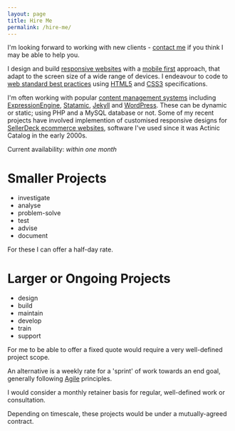 ```yaml
---
layout: page
title: Hire Me
permalink: /hire-me/
---
```


I'm looking forward to working with new clients - [contact me](#contact) if you think I may be able to help you.

I design and build [responsive websites](https://en.wikipedia.org/wiki/Responsive_web_design) with a [mobile first](http://www.lukew.com/resources/mobile_first.asp) approach, that adapt to the screen size of a wide range of devices. I endeavour to code to [web standard best practices](http://en.wikipedia.org/wiki/Web_standards) using [HTML5](http://en.wikipedia.org/wiki/HTML5) and [CSS3](http://en.wikipedia.org/wiki/CSS) specifications.

I'm often working with popular [content management systems](http://en.wikipedia.org/wiki/Web_content_management_system) including [ExpressionEngine](http://ellislab.com/expressionengine), [Statamic](http://www.statamic.com), [Jekyll](http://jekyllrb.com/) and [WordPress](http://wordpress.org/). These can be dynamic or static; using PHP and a MySQL database or not. Some of my recent projects have involved implemention of customised responsive designs for [SellerDeck ecommerce websites](http://www.sellerdeck.co.uk/index.php/ecommerce-software/category/sellerdeck-desktop), software I've used since it was Actinic Catalog in the early 2000s.

Current availability: *within one month*

# Smaller Projects 

- investigate
- analyse
- problem-solve
- test
- advise
- document

For these I can offer a half-day rate.

# Larger or Ongoing Projects 

- design
- build
- maintain
- develop
- train
- support

For me to be able to offer a fixed quote would require a very well-defined project scope. 

An alternative is a weekly rate for a 'sprint' of work towards an end goal, generally following [Agile](https://en.wikipedia.org/wiki/Agile_software_development) principles.

I would consider a monthly retainer basis for regular, well-defined work or consultation.

Depending on timescale, these projects would be under a mutually-agreed contract.